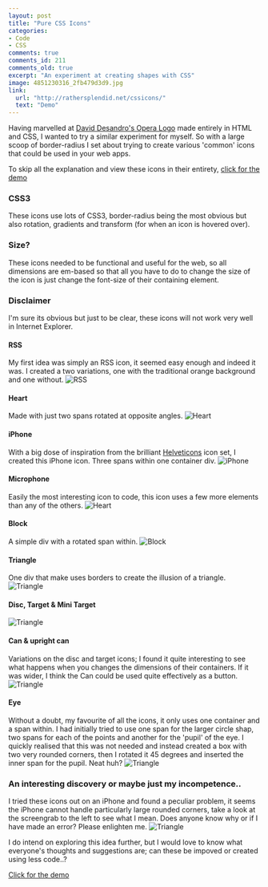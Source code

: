 ```yaml
---
layout: post
title: "Pure CSS Icons"
categories:
- Code
- CSS
comments: true
comments_id: 211
comments_old: true
excerpt: "An experiment at creating shapes with CSS"
image: 4851230316_2fb479d3d9.jpg
link:
  url: "http://rathersplendid.net/cssicons/"
  text: "Demo"
---
```

Having marvelled at [David Desandro's Opera Logo](http://desandro.com/articles/opera-logo-css/) made entirely in HTML and CSS, I wanted to try a similar experiment for myself. So with a large scoop of border-radius I set about trying to create various 'common' icons that could be used in your web apps.

To skip all the explanation and view these icons in their entirety, [click for the demo](http://rathersplendid.net/cssicons/)

### CSS3
These icons use lots of CSS3, border-radius being the most obvious but also rotation, gradients and transform (for when an icon is hovered over).

### Size?

These icons needed to be functional and useful for the web, so all dimensions are em-based so that all you have to do to change the size of the icon is just change the font-size of their containing element.

### Disclaimer

I'm sure its obvious but just to be clear, these icons will not work very well in Internet Explorer.

#### RSS
My first idea was simply an RSS icon, it seemed easy enough and indeed it was. I created a two variations, one with the traditional orange background and one without.
![RSS](/img/posts/dist/211.png)

#### Heart
Made with just two spans rotated at opposite angles.
![Heart](/img/posts/dist/210.png)

#### iPhone
With a big dose of inspiration from the brilliant [Helveticons](http://helveticons.ch) icon set, I created this iPhone icon. Three spans within one container div.
![iPhone](/img/posts/dist/209.png)

#### Microphone
Easily the most interesting icon to code, this icon uses a few more elements than any of the others.
![Heart](/img/posts/dist/208.png)

#### Block
A simple div with a rotated span within.
![Block](/img/posts/dist/207.png)

#### Triangle
One div that make uses borders to create the illusion of a triangle.
![Triangle](/img/posts/dist/206.png)

#### Disc, Target & Mini Target
![Triangle](/img/posts/dist/205.png)

#### Can & upright can
Variations on the disc and target icons; I found it quite interesting to see what happens when you changes the dimensions of their containers. If it was wider, I think the Can could be used quite effectively as a button.
![Triangle](/img/posts/dist/204.png)

#### Eye
Without a doubt, my favourite of all the icons, it only uses one container and a span within. I had initially tried to use one span for the larger circle shap, two spans for each of the points and another for the 'pupil' of the eye. I quickly realised that this was not needed and instead created a box with two very rounded corners, then I rotated it 45 degrees and inserted the inner span for the pupil. Neat huh?
![Triangle](/img/posts/dist/203.png)

### An interesting discovery or maybe just my incompetence..
I tried these icons out on an iPhone and found a peculiar problem, it seems the iPhone cannot handle particularly large rounded corners, take a look at the screengrab to the left to see what I mean. Does anyone know why or if I have made an error? Please enlighten me.
![Triangle](/img/posts/dist/202.png)

I do intend on exploring this idea further, but I would love to know what everyone's thoughts and suggestions are; can these be impoved or created using less code..?

[Click for the demo](http://rathersplendid.net/cssicons/)
